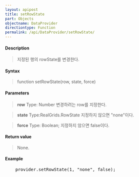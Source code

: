 ```yaml
---
layout: apipost
title: setRowState
part: Objects
objectname: DataProvider
directiontype: Function
permalink: /api/DataProvider/setRowState/
---
```



#### Description

> 지정된 행의 rowState를 변경한다.


#### Syntax

> function setRowState(row, state, force)

#### Parameters

> **row**
> Type: Number
> 변경하려는 row를 지정한다.

> **state**
> Type:RealGrids.RowState
> 지정하지 않으면 "none"이다.

> **force**
> Type: Boolean;
> 지정하지 않으면 false이다.


#### Return value

> None.

#### Example

<pre class="prettyprint">
    provider.setRowState(1, "none", false);
</pre>

